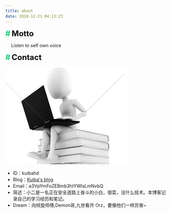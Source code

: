 ```yaml
---
title: about
date: 2018-12-21 04:13:23
---
```


<font color=#1bcc7c size=5>**#**</font> <font color=black size=5>**Motto**</font>

&emsp; Listen to self own voice

<font color=#1bcc7c size=5>**#**</font> <font color=black size=5>**Contact**</font>

![](k11121650.jpg)

- ID：kuibahd
- Blog：[Kuiba's blog](https://kuibarj.top)
- Email：a3VpYmFoZEBmb3htYWlsLmNvbQ
- 简述：小二是一名正在安全道路上奋斗的小白，很菜，没什么技术。本博客记录自己的学习经历和笔记。
- Dream：向倾旋师傅,Demon哥,九世看齐 Orz，要像他们一样厉害~